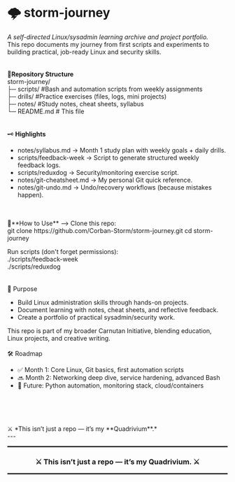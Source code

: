 # 🌩️ **storm-journey**
*A self-directed Linux/sysadmin learning archive and project portfolio.*  
This repo documents my journey from first scripts and experiments to building practical, job-ready Linux and security skills.  
<br> 
<br>
📂**Repository Structure**  
storm-journey/  
├─ scripts/                 #Bash and automation scripts from weekly assignments  
├─ drills/                  #Practice exercises (files, logs, mini projects)  
├─ notes/                   #Study notes, cheat sheets, syllabus  
└─ README.md                # This file  
<br>
<br>
🗝️ **Highlights**
* notes/syllabus.md → Month 1 study plan with weekly goals + daily drills.
* scripts/feedback-week → Script to generate structured weekly feedback logs.
* scripts/reduxdog → Security/monitoring exercise script.
* notes/git-cheatsheet.md → My personal Git quick reference.
* notes/git-undo.md → Undo/recovery workflows (because mistakes happen).
<br>
<br>
🚀**How to Use** --> Clone this repo:
<br>
git clone https://github.com/Corban-Storm/storm-journey.git  
cd storm-journey  
  
Run scripts (don't forget permissions):  
./scripts/feedback-week  
./scripts/reduxdog  
<br>
<br>
🎯 Purpose
* Build Linux administration skills through hands-on projects.
* Document learning with notes, cheat sheets, and reflective feedback.
* Create a portfolio of practical sysadmin/security work.  
  
This repo is part of my broader Carnutan Initiative, blending education, Linux projects, and creative writing.
<br>
<br>
🛠️ Roadmap
* ✅ Month 1: Core Linux, Git basics, first automation scripts
* 🔜 Month 2: Networking deep dive, service hardening, advanced Bash
* 🔮 Future: Python automation, monitoring stack, cloud/containers  
<br>
<br>
<br>
<br>
⚔️ *This isn’t just a repo — it’s my **Quadrivium**.*
<br>
---

<hr style="border: 1px solid #444;">

<h3 align="center">⚔️ This isn’t just a repo — it’s my <b>Quadrivium</b>. ⚔️</h3>

<hr style="border: 1px solid #444;">


